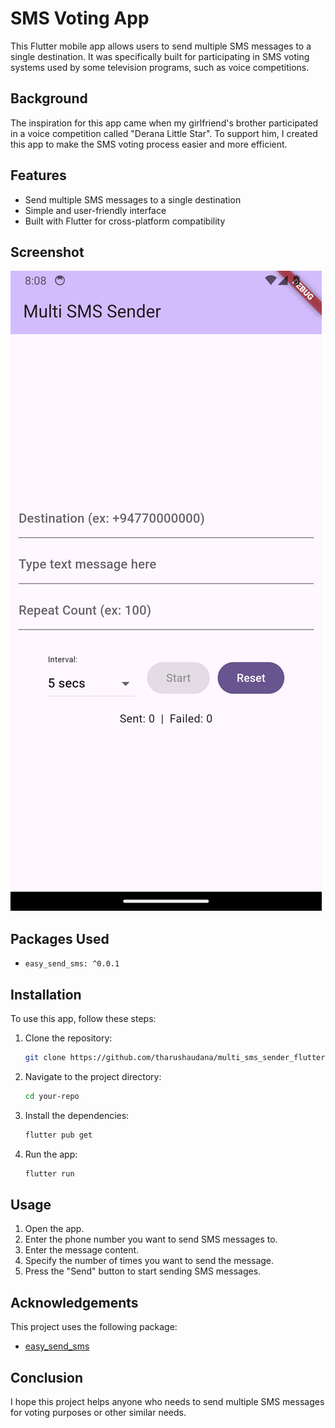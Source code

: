 # SMS Voting App

This Flutter mobile app allows users to send multiple SMS messages to a single destination. It was specifically built for participating in SMS voting systems used by some television programs, such as voice competitions. 

## Background

The inspiration for this app came when my girlfriend's brother participated in a voice competition called "Derana Little Star". To support him, I created this app to make the SMS voting process easier and more efficient.

## Features

- Send multiple SMS messages to a single destination
- Simple and user-friendly interface
- Built with Flutter for cross-platform compatibility

## Screenshot

![Screenshot](screenshots/01.png)

## Packages Used

- `easy_send_sms: ^0.0.1`

## Installation

To use this app, follow these steps:

1. Clone the repository:
   ```bash
   git clone https://github.com/tharushaudana/multi_sms_sender_flutter.git
   ```
2. Navigate to the project directory:
   ```bash
   cd your-repo
   ```
3. Install the dependencies:
   ```bash
   flutter pub get
   ```
4. Run the app:
   ```bash
   flutter run
   ```

## Usage

1. Open the app.
2. Enter the phone number you want to send SMS messages to.
3. Enter the message content.
4. Specify the number of times you want to send the message.
5. Press the "Send" button to start sending SMS messages.

## Acknowledgements

This project uses the following package:
- [easy_send_sms](https://pub.dev/packages/easy_send_sms)

## Conclusion

I hope this project helps anyone who needs to send multiple SMS messages for voting purposes or other similar needs.